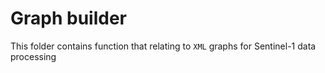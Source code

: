 # Graph builder

This folder contains function that relating to `XML` graphs for Sentinel-1 data processing
